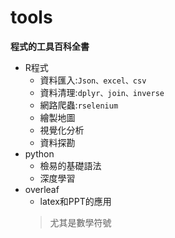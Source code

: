 # tools
**程式的工具百科全書**
* R程式  
  * 資料匯入:`Json、excel、csv`
  * 資料清理:`dplyr、join、inverse`
  * 網路爬蟲:`rselenium`
  * 繪製地圖
  * 視覺化分析
  * 資料探勘
* python
  * 檢易的基礎語法
  * 深度學習
* overleaf
  * latex和PPT的應用
  > 尤其是數學符號 
